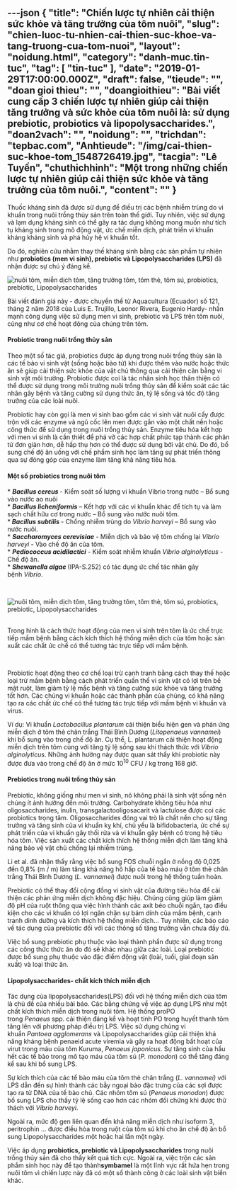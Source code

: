 ---json
{
    "title": "Chiến lược tự nhiên cải thiện sức khỏe và tăng trưởng của tôm nuôi",
    "slug": "chien-luoc-tu-nhien-cai-thien-suc-khoe-va-tang-truong-cua-tom-nuoi",
    "layout": "noidung.html",
    "category": "danh-muc.tin-tuc",
    "tag": [
        "tin-tuc"
    ],
    "date": "2019-01-29T17:00:00.000Z",
    "draft": false,
    "tieude": "",
    "doan gioi thieu": "",
    "doangioithieu": "Bài viết cung cấp 3 chiến lược tự nhiên giúp cải thiện tăng trưởng và sức khỏe của tôm nuôi là: sử dụng prebiotic, probiotics và lipopolysaccharides.",
    "doan2vach": "",
    "noidung": "",
    "trichdan": "tepbac.com",
    "Anhtieude": "/img/cai-thien-suc-khoe-tom_1548726419.jpg",
    "tacgia": "Lê Tuyến",
    "chuthichhinh": "Một trong những chiến lược tự nhiên giúp cải thiện sức khỏe và tăng trưởng của tôm nuôi.",
    "__content__": ""
}
---
<p>Thuốc kh&aacute;ng sinh đ&atilde; được sử dụng để điều trị c&aacute;c bệnh nhiễm tr&ugrave;ng do vi khuẩn trong nu&ocirc;i trồng thủy sản tr&ecirc;n to&agrave;n thế giới. Tuy nhi&ecirc;n, việc sử dụng v&agrave; lạm dụng kh&aacute;ng sinh c&oacute; thể g&acirc;y ra t&aacute;c dụng kh&ocirc;ng mong muốn như t&iacute;ch tụ kh&aacute;ng sinh trong m&ocirc; động vật, ức chế miễn dịch, ph&aacute;t triển vi khuẩn kh&aacute;ng kh&aacute;ng sinh v&agrave; ph&aacute; hủy hệ vi khuẩn tốt.</p>

<p>Do đ&oacute;, nghi&ecirc;n cứu nhằm thay thế kh&aacute;ng sinh bằng c&aacute;c sản phẩm tự nhi&ecirc;n như&nbsp;<strong>probiotics (men vi sinh), prebiotic v&agrave; Lipopolysaccharides (LPS)</strong>&nbsp;đ&atilde; nhận được sự ch&uacute; &yacute; đ&aacute;ng kể.</p>

<p><img alt="nuôi tôm, miễn dịch tôm, tăng trưởng tôm, tôm thẻ, tôm sú, probiotics, prebiotic, Lipopolysaccharides" src="https://tepbac.com/upload/images/2019/01/cai-thien-suc-khoe-tom-nuoi_1548724578.jpg" title="nuôi tôm, miễn dịch tôm, tăng trưởng tôm, tôm thẻ, tôm sú, probiotics, prebiotic, Lipopolysaccharides" /></p>

<p>B&agrave;i viết đ&aacute;nh gi&aacute; n&agrave;y - được chuyển thể từ Aquacultura (Ecuador) số 121, th&aacute;ng 2 năm 2018 của Luis E. Trujillo, Leonor Rivera, Eugenio Hardy- nhấn mạnh c&ocirc;ng dụng việc sử dụng men vi sinh, prebiotic v&agrave; LPS tr&ecirc;n t&ocirc;m nu&ocirc;i, cũng như cơ chế hoạt động của ch&uacute;ng tr&ecirc;n t&ocirc;m.</p>

<h4>Probiotic trong nu&ocirc;i trồng thủy sản</h4>

<p>Theo một số t&aacute;c giả, probiotics được &aacute;p dụng trong nu&ocirc;i trồng thủy sản l&agrave; c&aacute;c tế b&agrave;o vi sinh vật (sống hoặc b&agrave;o tử) khi được th&ecirc;m v&agrave;o nước hoặc thức ăn sẽ gi&uacute;p cải thiện sức khỏe của vật chủ th&ocirc;ng qua cải thiện c&acirc;n bằng vi sinh vật m&ocirc;i trường. Probiotic được coi l&agrave; t&aacute;c nh&acirc;n sinh học th&acirc;n thiện c&oacute; thể được sử dụng trong m&ocirc;i trường nu&ocirc;i trồng thủy sản để kiểm so&aacute;t c&aacute;c t&aacute;c nh&acirc;n g&acirc;y bệnh v&agrave; tăng cường sử dụng thức ăn, tỷ lệ sống v&agrave; tốc độ tăng trưởng của c&aacute;c lo&agrave;i nu&ocirc;i.&nbsp;</p>

<p>Probiotic hay c&ograve;n gọi l&agrave; men vi sinh bao gồm c&aacute;c vi sinh vật nu&ocirc;i cấy được trộn với c&aacute;c enzyme v&agrave; ngũ cốc l&ecirc;n men được gắn v&agrave;o một chất nền hoặc c&ocirc;ng thức để sử dụng trong nu&ocirc;i trồng thủy sản. Enzyme ti&ecirc;u h&oacute;a kết hợp với men vi sinh l&agrave; cần thiết để ph&aacute; vỡ c&aacute;c hợp chất phức tạp th&agrave;nh c&aacute;c ph&acirc;n tử đơn giản hơn, dễ hấp thụ hơn c&oacute; thể được sử dụng bởi vật chủ. Do đ&oacute;, bổ sung chế độ ăn uống với chế phẩm sinh học l&agrave;m tăng sự ph&aacute;t triển th&ocirc;ng qua sự đ&oacute;ng g&oacute;p của enzyme l&agrave;m tăng khả năng ti&ecirc;u h&oacute;a.</p>

<h4>Một số probiotics trong nu&ocirc;i t&ocirc;m</h4>

<p>*&nbsp;<strong><em>Bacillus cereus</em>&nbsp;</strong>- Kiểm so&aacute;t số lượng vi khuẩn Vibrio trong nước &ndash; Bổ sung v&agrave;o nước ao nu&ocirc;i<br />
*&nbsp;<em><strong>Bacillus licheniformis</strong></em>&nbsp;&ndash; Kết hợp với c&aacute;c vi khuẩn kh&aacute;c để t&iacute;ch tụ v&agrave; l&agrave;m sạch chất hữu cơ trong nước &ndash; Bổ sung v&agrave;o nước nu&ocirc;i t&ocirc;m.<br />
*<strong>&nbsp;<em>Bacillus subtilis</em>&nbsp;</strong>- Chống nhiễm tr&ugrave;ng do&nbsp;<em>Vibrio harveyi</em>&nbsp;&ndash; Bổ sung v&agrave;o nước nu&ocirc;i.<br />
*&nbsp;<em><strong>Saccharomyces cerevisiae</strong></em>&nbsp;- Miễn dịch v&agrave; bảo vệ t&ocirc;m chống lại&nbsp;<em>Vibrio harveyi</em>&nbsp;- V&agrave;o chế độ ăn của t&ocirc;m.<br />
*&nbsp;<em><strong>Pediococcus acidilactici</strong></em>&nbsp;- Kiểm so&aacute;t nhiễm khuẩn&nbsp;<em>Vibrio alginolyticus</em>&nbsp;- Chế độ ăn.<br />
*&nbsp;<strong><em>Shewanella algae</em>&nbsp;</strong>(IPA-S.252) c&oacute; t&aacute;c dụng ức chế t&aacute;c nh&acirc;n g&acirc;y bệnh&nbsp;<em>Vibrio</em>.&nbsp;</p>

<p>&nbsp;</p>

<p><img alt="nuôi tôm, miễn dịch tôm, tăng trưởng tôm, tôm thẻ, tôm sú, probiotics, prebiotic, Lipopolysaccharides" src="https://tepbac.com/upload/images/2019/01/cai-thien-suc-khoe-tom_1548725634.jpg" title="nuôi tôm, miễn dịch tôm, tăng trưởng tôm, tôm thẻ, tôm sú, probiotics, prebiotic, Lipopolysaccharides" /></p>

<p>&nbsp;<br />
Trong h&igrave;nh l&agrave; c&aacute;ch thức hoạt động của men vi sinh tr&ecirc;n t&ocirc;m l&agrave; ức chế trực tiếp mầm bệnh bằng c&aacute;ch k&iacute;ch th&iacute;ch hệ thống miễn dịch của t&ocirc;m hoặc sản xuất c&aacute;c chất ức chế c&oacute; thể tương t&aacute;c trực tiếp với mầm bệnh.</p>

<p>&nbsp;</p>

<p>Probiotic hoạt động theo cơ chế loại trừ cạnh tranh bằng c&aacute;ch thay thế hoặc loại trừ mầm bệnh bằng c&aacute;ch ph&aacute;t triển quần thể vi sinh vật c&oacute; lợi tr&ecirc;n bề mặt ruột, l&agrave;m giảm tỷ lệ mắc bệnh v&agrave; tăng cường sức khỏe v&agrave; tăng trưởng tốt hơn. C&aacute;c chủng vi khuẩn hoặc c&aacute;c th&agrave;nh phần của ch&uacute;ng, c&oacute; khả năng tạo ra c&aacute;c chất ức chế c&oacute; thể tương t&aacute;c trực tiếp với mầm bệnh vi khuẩn v&agrave; virus.</p>

<p>V&iacute; dụ: Vi khuẩn&nbsp;<em>Lactobacillus plantarum</em>&nbsp;cải thiện biểu hiện gen v&agrave; phản ứng miễn dịch ở t&ocirc;m thẻ ch&acirc;n trắng Th&aacute;i B&igrave;nh Dương (<em>Litopenaeus vannamei</em>) khi bổ sung v&agrave;o trong chế độ ăn. Cụ thể, L. plantarum cải thiện hoạt động miễn dịch tr&ecirc;n t&ocirc;m c&ugrave;ng với tăng tỷ lệ sống sau khi th&aacute;ch thức với&nbsp;<em>Vibrio alginolyticus</em>. Những ảnh hưởng n&agrave;y được quan s&aacute;t thấy khi probiotic n&agrave;y được đưa v&agrave;o trong chế độ ăn ở mức 10<sup>10</sup>&nbsp;CFU / kg trong 168 giờ.&nbsp;</p>

<h4>Prebiotics trong nu&ocirc;i trồng thủy sản</h4>

<p>Prebiotic, kh&ocirc;ng giống như men vi sinh, n&oacute; kh&ocirc;ng phải l&agrave; sinh vật sống n&ecirc;n ch&uacute;ng &iacute;t ảnh hưởng đến m&ocirc;i trường. Carbohydrate kh&ocirc;ng ti&ecirc;u h&oacute;a như oligosaccharides, inulin, transgalactooligosacarit v&agrave; lactulose được coi c&aacute;c probiotics trọng t&acirc;m. Oligosaccharides đ&oacute;ng vai tr&ograve; l&agrave; chất nền cho sự tăng trưởng v&agrave; tăng sinh của vi khuẩn kỵ kh&iacute;, chủ yếu l&agrave; bifidobacteria, ức chế sự ph&aacute;t triển của vi khuẩn g&acirc;y thối rửa v&agrave; vi khuẩn g&acirc;y bệnh c&oacute; trong hệ ti&ecirc;u h&oacute;a t&ocirc;m. Việc sản xuất c&aacute;c chất k&iacute;ch th&iacute;ch hệ thống miễn dịch l&agrave;m tăng khả năng bảo vệ vật chủ chống lại nhiễm tr&ugrave;ng.</p>

<p>Li et al. đ&atilde; nhận thấy rằng việc bổ sung FOS chuỗi ngắn ở nồng độ 0,025 đến 0,8% (m / m) l&agrave;m tăng khả năng h&ocirc; hấp của tế b&agrave;o m&aacute;u ở t&ocirc;m thẻ ch&acirc;n trắng Th&aacute;i B&igrave;nh Dương (<em>L. vannamei</em>) được nu&ocirc;i trong hệ thống tuần ho&agrave;n.</p>

<p>Prebiotic c&oacute; thể thay đổi cộng đồng vi sinh vật của đường ti&ecirc;u h&oacute;a để cải thiện c&aacute;c phản ứng miễn dịch kh&ocirc;ng đặc hiệu. Ch&uacute;ng cũng gi&uacute;p l&agrave;m giảm độ pH của ruột th&ocirc;ng qua việc h&igrave;nh th&agrave;nh c&aacute;c axit b&eacute;o chuỗi ngắn, tạo điều kiện cho c&aacute;c vi khuẩn c&oacute; lợi ngăn chặn sự b&aacute;m d&iacute;nh của mầm bệnh, cạnh tranh dinh dưỡng v&agrave; k&iacute;ch th&iacute;ch hệ thống miễn dịch... Tuy nhi&ecirc;n, c&aacute;c b&aacute;o c&aacute;o về t&aacute;c dụng của prebiotic đối với c&aacute;c th&ocirc;ng số tăng trưởng vẫn chưa đầy đủ.</p>

<p>Việc bổ sung prebiotic phụ thuộc v&agrave;o loại th&agrave;nh phần được sử dụng trong c&aacute;c c&ocirc;ng thức thức ăn do đ&oacute; sẽ kh&aacute;c nhau giữa c&aacute;c lo&agrave;i. Loại prebiotic được bổ sung phụ thuộc v&agrave;o đặc điểm động vật (lo&agrave;i, tuổi, giai đoạn sản xuất) v&agrave; loại thức ăn.</p>

<h4>Lipopolysaccharides- chất k&iacute;ch th&iacute;ch miễn dịch</h4>

<p>T&aacute;c dụng của lipopolysaccharides(LPS) đối với hệ thống miễn dịch của t&ocirc;m l&agrave; chủ đề của nhiều b&agrave;i b&aacute;o. C&aacute;c bằng chứng về việc &aacute;p dụng LPS như một chất k&iacute;ch th&iacute;ch miễn dịch trong nu&ocirc;i t&ocirc;m. Hệ thống proPO trong&nbsp;<em>Penaeus</em>&nbsp;spp. cải thiện đ&aacute;ng kể v&agrave; hoạt t&iacute;nh PO trong huyết thanh t&ocirc;m tăng l&ecirc;n với phương ph&aacute;p điều trị LPS. Việc sử dụng chủng vi khuẩn&nbsp;<em>Pantoea agglomerans</em>&nbsp;v&agrave; Lipopolysaccharides gi&uacute;p cải thiện khả năng kh&aacute;ng bệnh penaeid acute viremia v&agrave; g&acirc;y ra hoạt động bất hoạt của virut trong m&aacute;u của t&ocirc;m Kuruma,&nbsp;<em>Penaeus japonicus</em>. Sự tăng sinh của hầu hết c&aacute;c tế b&agrave;o trong m&ocirc; tạo m&aacute;u của t&ocirc;m s&uacute; (<em>P. monodon</em>) c&oacute; thể tăng đ&aacute;ng kể sau khi bổ sung LPS.</p>

<p>Sự k&iacute;ch th&iacute;ch của c&aacute;c tế b&agrave;o m&aacute;u của t&ocirc;m thẻ ch&acirc;n trắng (<em>L. vannamei)</em>&nbsp;với LPS dẫn đến sự h&igrave;nh th&agrave;nh c&aacute;c bẫy ngoại b&agrave;o đặc trưng của c&aacute;c sợi được tạo ra từ DNA của tế b&agrave;o chủ. C&aacute;c nh&oacute;m t&ocirc;m s&uacute; (<em>Penaeus monodon</em>) được bổ sung LPS cho thấy tỷ lệ sống cao hơn c&aacute;c nh&oacute;m đối chứng khi được thử th&aacute;ch với&nbsp;<em>Vibrio harveyi</em>.</p>

<p>Ngo&agrave;i ra, mức độ gen li&ecirc;n quan đến khả năng miễn dịch như isoform 3, peritrophin ... được điều h&ograve;a trong ruột của t&ocirc;m s&uacute; khi cho ăn chế độ ăn bổ sung Lipopolysaccharides một hoặc hai lần một ng&agrave;y.&nbsp;</p>

<p>Việc &aacute;p dụng&nbsp;<strong>probiotics, prebiotic v&agrave; Lipopolysaccharides</strong>&nbsp;trong nu&ocirc;i trồng thủy sản đ&atilde; cho thấy kết quả t&iacute;ch cực. Ngo&agrave;i ra, việc trộn c&aacute;c sản phẩm sinh học n&agrave;y để tạo th&agrave;nh<strong>symbamel</strong>&nbsp;l&agrave; một lĩnh vực rất hứa hẹn trong nu&ocirc;i t&ocirc;m v&igrave; chiến lược n&agrave;y đ&atilde; c&oacute; một số th&agrave;nh c&ocirc;ng ở c&aacute;c lo&agrave;i sinh vật biển kh&aacute;c.</p>
